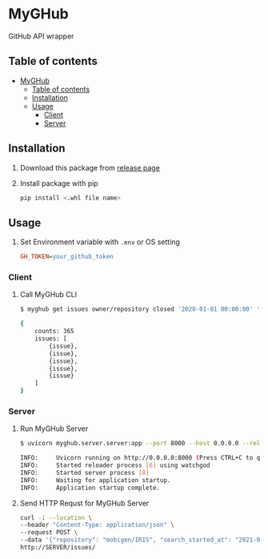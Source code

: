 # MyGHub

GitHub API wrapper

## Table of contents

- [MyGHub](#myghub)
  - [Table of contents](#table-of-contents)
  - [Installation](#installation)
  - [Usage](#usage)
    - [Client](#client)
    - [Server](#server)

## Installation

1. Download this package from [release page](https://github.com/HwDhyeon/myghub/releases)
2. Install package with pip

    ```bash
    pip install <.whl file name>
    ```

## Usage

1. Set Environment variable with `.env` or OS setting

    ```ini
    GH_TOKEN=your_github_token
    ```

### Client

1. Call MyGHub CLI

    ```bash
    $ myghub get issues owner/repository closed '2020-01-01 00:00:00' '2020-12-31 23:59:59'

    {
        counts: 365
        issues: [
            {issue},
            {issue},
            {issue},
            {issue},
            {issue}
        ]
    }
    ```

### Server

1. Run MyGHub Server

    ```bash
    $ uvicorn myghub.server.server:app --port 8000 --host 0.0.0.0 --reload

    INFO:     Uvicorn running on http://0.0.0.0:8000 (Press CTRL+C to quit)
    INFO:     Started reloader process [6] using watchgod
    INFO:     Started server process [8]
    INFO:     Waiting for application startup.
    INFO:     Application startup complete.
    ```

2. Send HTTP Requst for MyGHub Server

    ```bash
    curl -i --location \
    --header "Content-Type: application/json" \
    --request POST \
    --data '{"repository": "mobigen/IRIS", "search_started_at": "2021-01-01 00:00:00","search_finished_at": "2021-01-31 23:59:59", "state": "all"}' \
    http://SERVER/issues/
    ```
